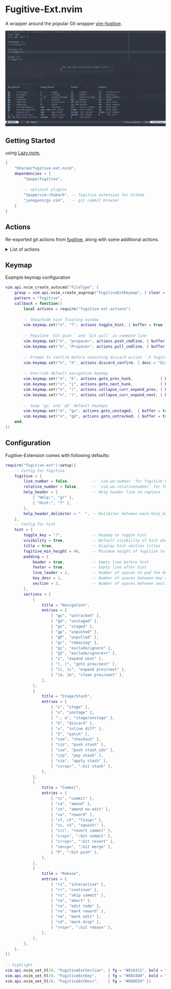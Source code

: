 # Fugitive-Ext.nvim

A wrapper around the popular Git wrapper [vim-fugitive](https://github.com/tpope/vim-fugitive).

![fugitive-ext](fugitive-ext.png)

## Getting Started

using [Lazy.nvim](https://github.com/folke/lazy.nvim),
```lua
{
    "bharam/fugitive-ext.nvim",
    dependencies = {
        "tpope/fugitive",

        -- optional plugins
        "tpope/vim-rhubarb", -- fugitive extension for GitHub
        "junegunn/gv.vim",   -- git commit browser
    }
}
```

## Actions

Re-exported git actions from [fugitive](https://github.com/tpope/vim-fugitive), along with some additional actions.

<details>
<summary>List of actions</summary>

- Consult with fugitive help documentation for detailed explanations of each keymaps (`h: fugitive_s`).
- Actions ending with `_confirm` will prompt for confirmation before invoking the Git
command provided by fugitive.

### Staging/Unstaging

| Action                       | Fugitive Keymap / Description                |
| ---                          | ---                                          |
| stage                        | `s`                                          |
| unstage                      | `u`                                          |
| unstage_all                  | `U`                                          |
| toggle_stage                 | `a`, `-`                                     |
| discard                      | `X`                                          |
| inline_diff                  | `=`                                          |
| patch                        | `I`, `P`                                     |
| exclude_ignore_add           | `[count]gI`                                  |
| discard_confirm              | Confirm to `discard`                         |

### Navigation

| Action                       | Fugitive Keymap / Description                |
| ---                          | ---                                          |
| untracked                    | `gu`                                         |
| unstaged                     | `gU`                                         |
| staged                       | `gs`                                         |
| unpushed                     | `gp`                                         |
| unpulled                     | `gP`                                         |
| rebasing                     | `gr`                                         |
| exclude_ignore_open          | `[count]gi`                                  |
| jump_prev_hunk               | `(`                                          |
| jump_next_hunk               | `)`                                          |
| expand_prev_hunk             | `[c`                                         |
| expand_next_hunk             | `]c`, `i`                                    |
| collapse_curr_goto_prev      | `[/`, `[m`                                   |
| collapse_curr_goto_next      | `]/`, `]m`                                   |
| collapse_curr_expand_prev    | Combination of `[m` and `i`                  |
| collapse_curr_expand_next    | Combination of `]m` and `i`                  |
| prev_section                 | `[[`                                         |
| next_section                 | `]]`                                         |
| prev_section_end             | `[]`                                         |
| next_section_end             | `][`                                         |

### Commit

| Action                       | Fugitive Keymap / Description                |
| ---                          | ---                                          |
| commit                       | `cc`                                         |
| commit_amend                 | `ca`                                         |
| commit_amend_no_edit         | `ce`                                         |
| commit_reword                | `cw`                                         |
| fixup_commit                 | `cf`                                         |
| fixup_commit_rebase          | `cF`                                         |
| squash_commit                | `cs`                                         |
| squash_commit_rebase         | `cS`                                         |
| squash_edit_msg              | `cA`                                         |
| commit_cmdline               | `c<space>`                                   |
| revert_commit                | `crc`                                        |
| revert_no_commit             | `crn`                                        |
| revert_cmdline               | `cr<space>`                                  |
| merge_cmdline                | `cm<space>`                                  |
| commit_amend_confirm         | Confirm to `commit_amend`                    |
| commit_amend_no_edit_confirm | Confirm to `commit_amend_no_edit_no_confirm` |
| commit_reword_confirm        | Confirm to `commit_reword`                   |
| fixup_commit_confirm         | Confirm to `fixup_commit`                    |
| fixup_commit_rebase_confirm  | Confirm to `fixup_commit_rebase`             |
| squash_commit_confirm        | Confirm to `squash_commit`                   |
| squash_commit_rebase_confirm | Confirm to `squash_commit_rebase`            |
| squash_edit_msg_confirm      | Confirm to `squash_edit_msg`                 |
| revert_commit_confirm        | Confirm to `revert_commit`                   |
| revert_no_commit_confirm     | Confirm to `revert_no_commit`                |

### Checkout/Branch

| Action                       | Fugitive Keymap / Description                |
| ---                          | ---                                          |
| checkout                     | `coo`                                        |
| checkout_cmdline             | `co<space>`                                  |
| branch_cmdline               | `cb<space>`                                  |
| checkout_confirm             |                                              |

### Stash

| Action                       | Fugitive Keymap / Description                |
| ---                          | ---                                          |
| stash_push                   | `czz`                                        |
| stash_pop                    | `czp`                                        |
| stash_apply                  | `cza`                                        |
| stash_push_idx               | `czw`                                        |
| stash_pop_idx                | `czP`                                        |
| stash_apply_idx              | `czA`                                        |
| stash_cmdline                | `cz<space>`                                  |
| stash_push_confirm           | Confirm to `stash_push`                      |
| stash_pop_confirm            | Confirm to `stash_pop`                       |
| stash_apply_confirm          | Confirm to `stash_apply`                     |
| stash_push_idx_confirm       | Confirm to `stash_push_idx`                  |
| stash_pop_idx_confirm        | Confirm to `stash_pop_idx`                   |
| stash_apply_idx_confirm      | Confirm to `stash_apply_idx`                 |

### Rebase

| Action                       | Fugitive Keymap / Description                |
| ---                          | ---                                          |
| rebase_interactive           | `ri`                                         |
| rebase_auto_squash           | `rf`                                         |
| rebase_upstream              | `ru`                                         |
| rebase_push                  | `rp`                                         |
| rebase_continue              | `rr`                                         |
| rebase_skip_commit           | `rs`                                         |
| rebase_abort                 | `ra`                                         |
| rebase_edit_todo             | `re`                                         |
| rebase_mark_reword           | `rw`                                         |
| rebase_mark_edit             | `rm`                                         |
| rebase_mark_drop             | `rd`                                         |
| rebase_cmdline               | `r<space>`                                   |
| rebase_interactive_confirm   | Confirm to `rebase_interactive`              |
| rebase_auto_squash_confirm   | Confirm to `rebase_auto_squash`              |
| rebase_upstream_confirm      | Confirm to `rebase_upstream`                 |
| rebase_push_confirm          | Confirm to `rebase_push`                     |
| rebase_continue_confirm      | Confirm to `rebase_continue`                 |
| rebase_skip_commit_confirm   | Confirm to `rebase_skip_commit`              |
| rebase_abort_confirm         | Confirm to `rebase_abort`                    |
| rebase_edit_todo_confirm     | Confirm to `rebase_edit_todo`                |
| rebase_mark_reword_confirm   | Confirm to `rebase_mark_reword`              |
| rebase_mark_edit_confirm     | Confirm to `rebase_mark_edit`                |
| rebase_mark_drop_confirm     | Confirm to `rebase_mark_drop`                |

### Miscellaneous

| Action                       | Fugitive Keymap / Description                |
| ---                          | ---                                          |
| push_cmdline                 | Populate `:Git push` in command line        |
| pull_cmdline                 | Populate `:Git pull` in command line        |
| dot                          | `.`                                          |
| nop                          | `<Nop>` to disable default fugitive keymaps  |
</details>

## Keymap

Example keymap configuration
```lua
vim.api.nvim_create_autocmd("FileType", {
    group = vim.api.nvim_create_augroup("FugitiveExtKeymap", { clear = true }),
    pattern = "fugitive",
    callback = function()
        local actions = require("fugitive-ext.actions")

        -- Show/hide hint floating window
        vim.keymap.set("n", "?", actions.toggle_hint, { buffer = true })

        -- Populate `Git push ` and `Git pull` in command line
        vim.keymap.set("n", "p<space>", actions.push_cmdline, { buffer = true })
        vim.keymap.set("n", "P<space>", actions.pull_cmdline, { buffer = true })

        -- Prompt to confirm before executing discard action `:h fugitive_X`
        vim.keymap.set("n", "X", actions.discard_confirm, { desc = "Discard changes", buffer = true })

        -- Override default navigation keymap
        vim.keymap.set("n", "k", actions.goto_prev_hunk,            { buffer = true }) -- equivalent to `fugitive_(`
        vim.keymap.set("n", "j", actions.goto_next_hunk,            { buffer = true }) -- equivalent to `fugitive_)`
        vim.keymap.set("n", "(", actions.collapse_curr_expand_prev, { buffer = true }) -- equivalent to `fugitive_[m` then `fugitive_i`
        vim.keymap.set("n", ")", actions.collapse_curr_expand_next, { buffer = true }) -- equivalent to `fugitive_]m` then `fugitive_i`

        -- Swap `gu` and `gU` default keymaps
        vim.keymap.set("n", "gu", actions.goto_unstaged,  { buffer = true })
        vim.keymap.set("n", "gU", actions.goto_untracked, { buffer = true })
    end,
})
```
<!-- img -->

## Configuration

Fugitive-Extension comes with following defaults:

```lua
require("fugitive-ext"):setup({
    -- Config for fugitive
    fugitive = {
        line_number = false,          -- `vim.wo.number` for fugitive buffer
        relative_number = false,      -- `vim.wo.relativenumber` for fugitive buffer
        help_header = {               -- Help header line to replace
            { "Help:", "g?" },
            { "Hint:", "?" },
        },
        help_header_delimiter = "  ", -- Delimiter between each help_header entries
    },
    -- Config for hint
    hint = {                          
        toggle_key = "?",             -- Keymap to toggle hint
        visibility = true,            -- Default visibility of hint when opening fugitive
        title = true,                 -- Display hint section titles
        fugitive_min_height = 40,     -- Minimum height of fugitive to show hint
        padding = {
            header = true,            -- Empty line before hint
            footer = true,            -- Empty line after hint
            line_leader = 2,          -- Number of spaces to pad the beginning of each line
            key_desc = 1,             -- Number of spaces between key and description
            section = 3,              -- Number of spaces between sections
        },
        sections = {
            {
                title = "Navigation",
                entries = {
                    { "gu", "untracked" },
                    { "gU", "unstaged" },
                    { "gs", "staged" },
                    { "gp", "unpushed" },
                    { "gP", "unpulled" },
                    { "gr", "rebasing" },
                    { "gi", "exclude/ignore" },
                    { "gI", "exclude/ignore++" },
                    { "i", "expand next" },
                    { "(, )", "goto prev/next" },
                    { "[c, ]c", "expand prev/next" },
                    { "[m, ]m", "clean prev/next" },
                },
            },
            {
                title = "Stage/Stash",
                entries = {
                    { "s", "stage" },
                    { "u", "unstage" },
                    { "-, a", "stage/unstage" },
                    { "X", "discard" },
                    { "=", "inline diff" },
                    { "I", "patch" },
                    { "coo", "checkout" },
                    { "czz", "push stash" },
                    { "czw", "push stash_idx" },
                    { "czp", "pop stash" },
                    { "cza", "apply stash" },
                    { "cz<sp>", ":Git stash" },
                },
            },
            {
                title = "Commit",
                entries = {
                    { "cc", "commit" },
                    { "ca", "amend" },
                    { "ce", "amend no-edit" },
                    { "cw", "reword" },
                    { "cf, cF", "fixup!" },
                    { "cs, cS", "squash!" },
                    { "crc", "revert commit" },
                    { "c<sp>", ":Git commit" },
                    { "cr<sp>", ":Git revert" },
                    { "cm<cp>", ":Git merge" },
                    { "P", ":Git push" },
                },
            },
            {
                title = "Rebase",
                entries = {
                    { "ri", "interactive" },
                    { "rr", "continue" },
                    { "rs", "skip commit" },
                    { "ra", "abort" },
                    { "re", "edit todo" },
                    { "rw", "mark reword" },
                    { "rm", "mark edit" },
                    { "rd", "mark drop" },
                    { "r<sp>", ":Git rebase" },
                },
            },
        },
    },
})

-- highlight
vim.api.nvim_set_hl(0, "FugitiveExtSection", { fg = "#81A1C1", bold = true })
vim.api.nvim_set_hl(0, "FugitiveExtKey",     { fg = "#88C0D0", bold = true })
vim.api.nvim_set_hl(0, "FugitiveExtDesc",    { fg = "#D8DEE9" })
```
